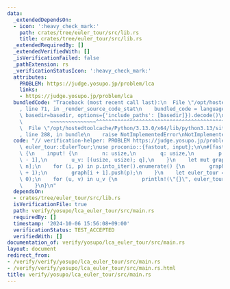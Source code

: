 ```yaml
---
data:
  _extendedDependsOn:
  - icon: ':heavy_check_mark:'
    path: crates/tree/euler_tour/src/lib.rs
    title: crates/tree/euler_tour/src/lib.rs
  _extendedRequiredBy: []
  _extendedVerifiedWith: []
  _isVerificationFailed: false
  _pathExtension: rs
  _verificationStatusIcon: ':heavy_check_mark:'
  attributes:
    PROBLEM: https://judge.yosupo.jp/problem/lca
    links:
    - https://judge.yosupo.jp/problem/lca
  bundledCode: "Traceback (most recent call last):\n  File \"/opt/hostedtoolcache/Python/3.13.0/x64/lib/python3.13/site-packages/onlinejudge_verify/documentation/build.py\"\
    , line 71, in _render_source_code_stat\n    bundled_code = language.bundle(stat.path,\
    \ basedir=basedir, options={'include_paths': [basedir]}).decode()\n          \
    \         ~~~~~~~~~~~~~~~^^^^^^^^^^^^^^^^^^^^^^^^^^^^^^^^^^^^^^^^^^^^^^^^^^^^^^^^^^^^^^^^^^\n\
    \  File \"/opt/hostedtoolcache/Python/3.13.0/x64/lib/python3.13/site-packages/onlinejudge_verify/languages/rust.py\"\
    , line 288, in bundle\n    raise NotImplementedError\nNotImplementedError\n"
  code: "// verification-helper: PROBLEM https://judge.yosupo.jp/problem/lca\n\nuse\
    \ euler_tour::EulerTour;\nuse proconio::{fastout, input};\n\n#[fastout]\nfn main()\
    \ {\n    input! {\n        n: usize,\n        q: usize,\n        p: [usize; n\
    \ - 1],\n        u_v: [(usize, usize); q],\n    }\n    let mut graph = vec![vec![];\
    \ n];\n    for (i, p) in p.into_iter().enumerate() {\n        graph[p].push(i\
    \ + 1);\n        graph[i + 1].push(p);\n    }\n    let euler_tour = EulerTour::new(&graph,\
    \ 0);\n    for (u, v) in u_v {\n        println!(\"{}\", euler_tour.lca(u, v));\n\
    \    }\n}\n"
  dependsOn:
  - crates/tree/euler_tour/src/lib.rs
  isVerificationFile: true
  path: verify/yosupo/lca_euler_tour/src/main.rs
  requiredBy: []
  timestamp: '2024-10-06 15:56:08+09:00'
  verificationStatus: TEST_ACCEPTED
  verifiedWith: []
documentation_of: verify/yosupo/lca_euler_tour/src/main.rs
layout: document
redirect_from:
- /verify/verify/yosupo/lca_euler_tour/src/main.rs
- /verify/verify/yosupo/lca_euler_tour/src/main.rs.html
title: verify/yosupo/lca_euler_tour/src/main.rs
---
```

